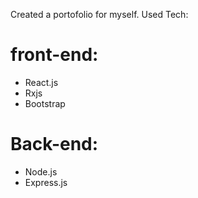Created a portofolio for myself.
Used Tech: 
# front-end:
 - React.js
 - Rxjs
 - Bootstrap
# Back-end:
 - Node.js
 - Express.js
